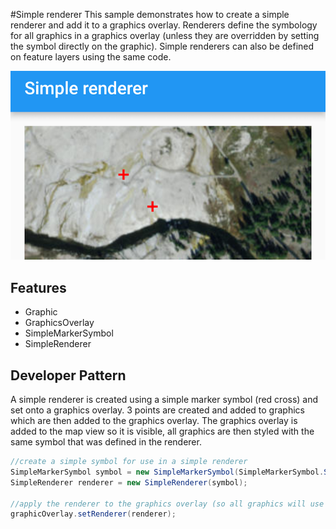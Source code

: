 #Simple renderer
This sample demonstrates how to create a simple renderer and add it to a graphics overlay. Renderers define the symbology for all graphics in a graphics overlay (unless they are overridden by setting the symbol directly on the graphic). Simple renderers can also be defined on feature layers using the same code.

![simple renderer screenshot](simple-renderer.png)

## Features
- Graphic
- GraphicsOverlay
- SimpleMarkerSymbol
- SimpleRenderer

## Developer Pattern
A simple renderer is created using a simple marker symbol (red cross) and set onto a graphics overlay. 3 points are created and added to graphics which are then added to the graphics overlay.   The graphics overlay is added to the map view so it is visible, all graphics are then styled with the same symbol that was defined in the renderer.

```java
//create a simple symbol for use in a simple renderer
SimpleMarkerSymbol symbol = new SimpleMarkerSymbol(SimpleMarkerSymbol.Style.CROSS, Color.RED, 12); //size 12, style of cross
SimpleRenderer renderer = new SimpleRenderer(symbol);

//apply the renderer to the graphics overlay (so all graphics will use the same symbol from the renderer)
graphicOverlay.setRenderer(renderer);
```
